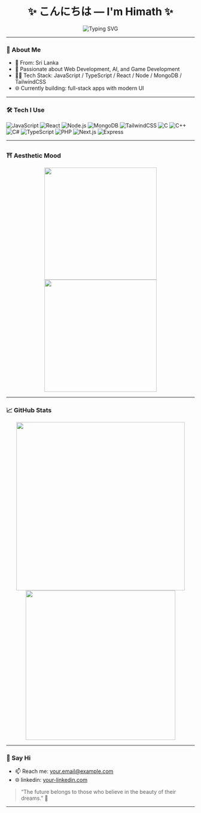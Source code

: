 <h1 align="center">✨ こんにちは — I'm Himath ✨</h1>
<p align="center">
  <img src="https://readme-typing-svg.herokuapp.com?font=Fira+Code&siz  e=24&duration=3000&pause=1000&color=E66481&center=true&vCenter=true&width=435&
    lines=Full-Stack+Developer;Console.log('Welcome')+%F0%9F%8E%93;<Code>+%E2%9D%A4+<Passion>+%E2%9D%A4+</Code>" alt="Typing SVG" />
</p>

---

### 🌸 About Me

- 🎌 From: Sri Lanka
- 🧠 Passionate about Web Development, AI, and Game Development
- 🧑‍💻 Tech Stack: JavaScript / TypeScript / React / Node / MongoDB / TailwindCSS
- 🌐 Currently building: full-stack apps with modern UI

---

### 🛠️ Tech I Use

![JavaScript](https://img.shields.io/badge/-JavaScript-F7DF1E?style=flat-square&logo=javascript&logoColor=000)
![React](https://img.shields.io/badge/-React-61DAFB?style=flat-square&logo=react&logoColor=000)
![Node.js](https://img.shields.io/badge/-Node.js-339933?style=flat-square&logo=node.js&logoColor=fff)
![MongoDB](https://img.shields.io/badge/-MongoDB-47A248?style=flat-square&logo=mongodb&logoColor=fff)
![TailwindCSS](https://img.shields.io/badge/-Tailwind-38B2AC?style=flat-square&logo=tailwind-css&logoColor=fff)
![C](https://img.shields.io/badge/-C-A8B9CC?style=flat-square&logo=c&logoColor=000)
![C++](https://img.shields.io/badge/-C++-00599C?style=flat-square&logo=c%2B%2B&logoColor=fff)
![C#](https://img.shields.io/badge/-CSharp-239120?style=flat-square&logo=c-sharp&logoColor=fff)
![TypeScript](https://img.shields.io/badge/-TypeScript-3178C6?style=flat-square&logo=typescript&logoColor=fff)
![PHP](https://img.shields.io/badge/-PHP-777BB4?style=flat-square&logo=php&logoColor=fff)
![Next.js](https://img.shields.io/badge/-Next.js-000000?style=flat-square&logo=next.js&logoColor=fff)
![Express](https://img.shields.io/badge/-Express-000000?style=flat-square&logo=express&logoColor=fff)


---

### ⛩️ Aesthetic Mood

<p align="center">
  <img src="https://media.giphy.com/media/v1.Y2lkPTc5MGI3NjExcHF5N3hkcjAxeWdzdmI2a2Uzd3Y4MDR1ODRzOGV2ZWRzZzRmZmF0ZSZlcD12MV9naWZzX3NlYXJjaCZjdD1n/GaV1D5EeqBz7XBpZgA/giphy.gif" width="300" />
  <img src="https://media.giphy.com/media/1GEATImIxEXVR79Dhk/giphy.gif" width="300" />
</p>

---

### 📈 GitHub Stats

<p align="center">
  <img src="https://github-readme-stats.vercel.app/api?username=himathace&show_icons=true&theme=tokyonight" width="450"/>
  <img src="https://github-readme-streak-stats.herokuapp.com/?user=himathace&theme=tokyonight" width="400"/>
</p>

---

### 💬 Say Hi

- 📫 Reach me: [your.email@example.com](himathcode@gmail.com)
- 🌐 linkedin: [your-linkedin.com](https://www.linkedin.com/in/himath-dewmika-b44a15342)


> “The future belongs to those who believe in the beauty of their dreams.”  🌌

---


